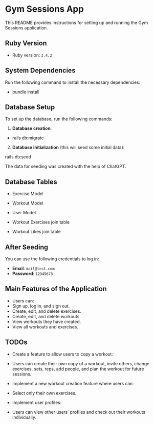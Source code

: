 # Gym Sessions App

This README provides instructions for setting up and running the Gym Sessions application.

## Ruby Version

- Ruby version: `3.4.2`

## System Dependencies

Run the following command to install the necessary dependencies:

- bundle install

## Database Setup

To set up the database, run the following commands:

1. **Database creation**:

- rails db:migrate

2. **Database initialization** (this will seed some initial data):

rails db:seed

The data for seeding was created with the help of ChatGPT.

## Database Tables

- Exercise Model
- Workout Model
- User Model

- Workout Exercises join table
- Workout Likes join table

## After Seeding

You can use the following credentials to log in:

- **Email**: `mail@test.com`
- **Password**: `12345678`

## Main Features of the Application

- Users can:
- Sign up, log in, and sign out.
- Create, edit, and delete exercises.
- Create, edit, and delete workouts.
- View workouts they have created.
- View all workouts and exercises.

## TODOs

- Create a feature to allow users to copy a workout:
- Users can create their own copy of a workout, invite others, change exercises, sets, reps, add people, and plan the workout for future sessions.

- Implement a new workout creation feature where users can:
- Select only their own exercises.

- Implement user profiles:
- Users can view other users' profiles and check out their workouts individually.
